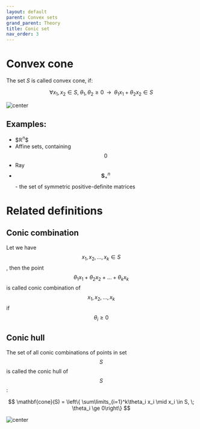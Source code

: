 ```yaml
---
layout: default
parent: Convex sets
grand_parent: Theory
title: Conic set
nav_order: 3
---
```


# Convex cone
The set $S$ is called convex cone, if:

$$
\forall x_1, x_2 \in S, \; \theta_1, \theta_2 \ge 0 \;\; \rightarrow \;\; \theta_1 x_1 + \theta_2 x_2 \in S
$$

![center](../convex_cone.svg)

## Examples:
* \$$\mathbb{R}^n$$
* Affine sets, containing $$0$$
* Ray
* $$\mathbf{S}^n_+$$ - the set of symmetric positive-definite matrices

# Related definitions
## Conic combination
Let we have $$x_1, x_2, \ldots, x_k \in S$$, then the point $$\theta_1 x_1 + \theta_2 x_2 + \ldots + \theta_k x_k$$ is called conic combination of $$x_1, x_2, \ldots, x_k$$ if $$\theta_i \ge 0$$

## Conic hull
The set of all conic combinations of points in set $$S$$ is called the conic hull of $$S$$:

$$
\mathbf{cone}(S) = \left\{ \sum\limits_{i=1}^k\theta_i x_i \mid x_i \in S, \; \theta_i \ge 0\right\}
$$

![center](../conic_hull.svg)
